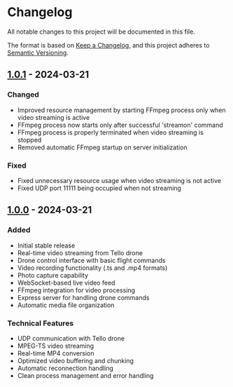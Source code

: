 # Changelog

All notable changes to this project will be documented in this file.

The format is based on [Keep a Changelog](https://keepachangelog.com/en/1.0.0/),
and this project adheres to [Semantic Versioning](https://semver.org/spec/v2.0.0.html).

## [1.0.1] - 2024-03-21

### Changed
- Improved resource management by starting FFmpeg process only when video streaming is active
- FFmpeg process now starts only after successful 'streamon' command
- FFmpeg process is properly terminated when video streaming is stopped
- Removed automatic FFmpeg startup on server initialization

### Fixed
- Fixed unnecessary resource usage when video streaming is not active
- Fixed UDP port 11111 being occupied when not streaming

## [1.0.0] - 2024-03-21

### Added
- Initial stable release
- Real-time video streaming from Tello drone
- Drone control interface with basic flight commands
- Video recording functionality (.ts and .mp4 formats)
- Photo capture capability
- WebSocket-based live video feed
- FFmpeg integration for video processing
- Express server for handling drone commands
- Automatic media file organization

### Technical Features
- UDP communication with Tello drone
- MPEG-TS video streaming
- Real-time MP4 conversion
- Optimized video buffering and chunking
- Automatic reconnection handling
- Clean process management and error handling

[1.0.1]: https://github.com/DDA1O1/drone_web/compare/v1.0.0...v1.0.1
[1.0.0]: https://github.com/DDA1O1/drone_web/releases/tag/v1.0.0 